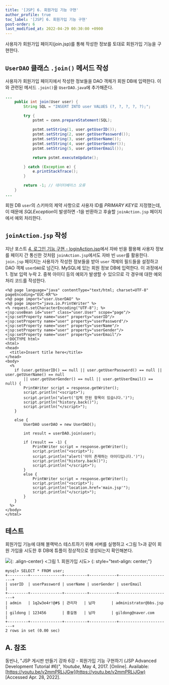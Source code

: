 ```yaml
---
title: '[JSP] 6. 회원가입 기능 구현'
author_profile: true
toc_label: '[JSP] 6. 회원가입 기능 구현'
post-order: 6
last_modified_at: 2022-04-29 00:30:00 +0900
---
```


사용자가 회원가입 페이지(join.jsp)를 통해 작성한 정보를 토대로 회원가입 기능을 구현한다.

## `UserDAO` 클래스 `.join()` 메서드 작성
사용자가 회원가입 페이지에서 작성한 정보들을 DAO 객체가 회원 DB에 입력한다. 이와 관련된 메서드 `.join()`을 `UserDAO.java`에 추가해준다.

```java:src/main/java/user/UserDAO.java
...
    public int join(User user) {
        String SQL = "INSERT INTO user VALUES (?, ?, ?, ?, ?);";

        try {
            pstmt = conn.prepareStatement(SQL);

            pstmt.setString(1, user.getUserID());
            pstmt.setString(2, user.getUserPassword());
            pstmt.setString(3, user.getUserName());
            pstmt.setString(4, user.getUserGender());
            pstmt.setString(5, user.getUserEmail());

            return pstmt.executeUpdate();

        } catch (Exception e) {
            e.printStackTrace();
        }

        return -1; // 데이터베이스 오류
    }
...
```

회원 DB `user`의 스키마의 제약 사항으로 사용자 ID를 *PRIMARY KEY*로 지정했는데, 이 때문에 *SQLException*이 발생하면 -1을 반환하고 후술할 `joinAction.jsp` 페이지에서 예외 처리한다.

## `joinAction.jsp` 작성
지난 포스트 [4. 로그인 기능 구현 - loginAction.jsp]({{site.url}}/application/web/jsp/4-login-function/#loginactionjsp)에서 자바 빈을 활용해 사용자 정보를 페이지 간 통신한 것처럼 `joinAction.jsp`에서도 자바 빈 `user`를 활용한다. `join.jsp` 페이지는 사용자가 작성한 정보들을 받아 `user` 객체의 필드들을 설정하고 DAO 객체 `userDAO`로 넘긴다. MySQL에 있는 회원 정보 DB에 입력한다. 이 과정에서 1. 정보 입력 누락 2. 중복 아이디 등의 예외가 발생할 수 있으므로 각 경우에 대한 예외 처리 코드를 작성한다.

```jsp:src/main/webapp/joinAction.jsp:lineons
<%@ page language="java" contentType="text/html; charset=UTF-8" pageEncoding="EUC-KR"%>
<%@ page import="user.UserDAO" %>
<%@ page import="java.io.PrintWriter" %>
<% request.setCharacterEncoding("UTF-8"); %>
<jsp:useBean id="user" class="user.User" scope="page"/>
<jsp:setProperty name="user" property="userID"/>
<jsp:setProperty name="user" property="userPassword"/>
<jsp:setProperty name="user" property="userName"/>
<jsp:setProperty name="user" property="userGender"/>
<jsp:setProperty name="user" property="userEmail"/>
<!DOCTYPE html>
<html>
<head>
  <title>Insert title here</title>
</head>
<body>
  <%
    if (user.getUserID() == null || user.getUserPassword() == null || user.getUserName() == null
        || user.getUserGender() == null || user.getUserEmail() == null) {
        PrintWriter script = response.getWriter();
        script.println("<script>");
        script.println("alert('입력 안된 항목이 있습니다.')");
        script.println("history.back()");
        script.println("</script>");
    }
    
    else {
        UserDAO userDAO = new UserDAO();
        
        int result = userDAO.join(user);
        
        if (result == -1) {
            PrintWriter script = response.getWriter();
            script.println("<script>");
            script.println("alert('이미 존재하는 아이디입니다.')");
            script.println("history.back()");
            script.println("</script>");
        }
        else {
            PrintWriter script = response.getWriter();
            script.println("<script>");
            script.println("location.href='main.jsp'");
            script.println("</script>");
        }
    }
  %>
</body>
</html>
```

## 테스트
회원가입 기능에 대해 블랙박스 테스트하기 위해 서버를 실행하고 <그림 1>과 같이 회원 가입을 시도한 후 DB에 튜플이 정상적으로 생성되는지 확인해본다.

![](https://drive.google.com/uc?export=view&id=1rz9GX0egUZbo0iBlG2SjYFsAkDYwi8Vk){: .align-center}
<그림 1. 회원가입 시도>
{: style="text-align: center;"}

```txt:CMD
mysql> SELECT * FROM user;
+---------+--------------+----------+------------+-----------------------+
| userID  | userPassword | userName | userGender | userEmail             |
+---------+--------------+----------+------------+-----------------------+
| admin   | 1q2w3e4r!@#$ | 관리자   | 남자       | administrator@bbs.jsp |
| gildong | 123456       | 홍길동   | 남자       | gildong@naver.com     |
+---------+--------------+----------+------------+-----------------------+
2 rows in set (0.00 sec)
```

## A. 참조
동빈나, "JSP 게시판 만들기 강좌 6강 - 회원가입 기능 구현하기 (JSP Advanced Development Tutorial #6)", *Youtube*, May 4, 2017. [Online]. Available: [https://youtu.be/v2mmPRLjJGw](https://youtu.be/v2mmPRLjJGw) [Accessed Apr. 28, 2022].
